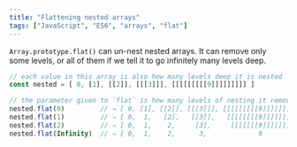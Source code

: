 ```yaml
---
title: "Flattening nested arrays"
tags: ["JavaScript", "ES6", "arrays", "flat"]
---
```

`Array.prototype.flat()` can un-nest nested arrays. It can remove only some levels, or all of them if we tell it to go infinitely many levels deep.

```js
// each value in this array is also how many levels deep it is nested
const nested = [ 0, [1], [[2]], [[[3]]], [[[[[[[[[9]]]]]]]]] ]

// the parameter given to `flat` is how many levels of nesting it removes
nested.flat(0)         // ⇒ [ 0, [1], [[2]], [[[3]]], [[[[[[[[[9]]]]]]]]] ]
nested.flat(1)         // ⇒ [ 0,  1,   [2],   [[3]],   [[[[[[[[9]]]]]]]]  ]
nested.flat(2)         // ⇒ [ 0,  1,    2,     [3],     [[[[[[[9]]]]]]]   ]
nested.flat(Infinity)  // ⇒ [ 0,  1,    2,      3,             9          ]
```
